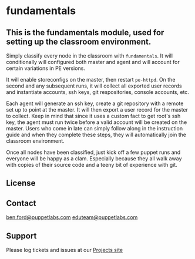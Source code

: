 # fundamentals

## This is the fundamentals module, used for setting up the classroom environment.

Simply classify every node in the classroom with `fundamentals`. It will conditionally 
will configured both master and agent and will account for certain variations in PE versions.

It will enable storeconfigs on the master, then restart `pe-httpd`. On the second and any
subsequent runs, it will collect all exported user records and instantiate accounts, ssh keys,
git respositories, console accounts, etc.

Each agent will generate an ssh key, create a git repository with a remote set up to point at
the master. It will then export a user record for the master to collect. Keep in mind that
since it uses a custom fact to get root's ssh key, the agent must run twice before a valid
account will be created on the master. Users who come in late can simply follow along in the
instruction guide and when they complete these steps, they will automatically join the classroom
environment.

Once all nodes have been classified, just kick off a few puppet runs and everyone will be happy
as a clam. Especially because they all walk away with copies of their source code and a teeny
bit of experience with git.

License
-------


Contact
-------
ben.ford@puppetlabs.com
eduteam@puppetlabs.com

Support
-------

Please log tickets and issues at our [Projects site](http://projects.puppetlabs.com/projects/training/issues)
